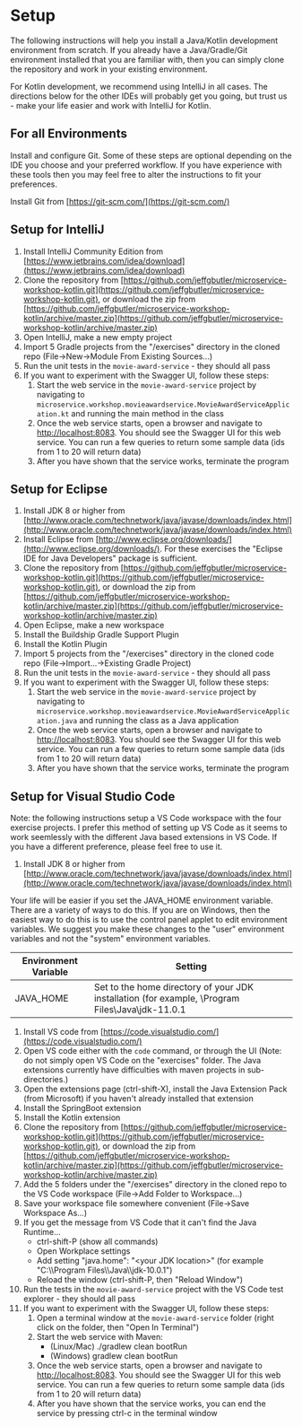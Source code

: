 # Setup

The following instructions will help you install a Java/Kotlin development environment from scratch. If you already have a Java/Gradle/Git environment installed that you are familiar with, then you can simply clone the repository and work in your existing environment.

For Kotlin development, we recommend using IntelliJ in all cases. The directions below for the other IDEs will probably get you going, but trust us - make your life easier and work with IntelliJ for Kotlin.

## For all Environments
Install and configure Git. Some of these steps are optional depending on the IDE you choose and your preferred workflow. If you have experience with these tools then you may feel free to alter the instructions to fit your preferences.

Install Git from [https://git-scm.com/](https://git-scm.com/)

## Setup for IntelliJ
1. Install IntelliJ Community Edition from [https://www.jetbrains.com/idea/download](https://www.jetbrains.com/idea/download)
1. Clone the repository from [https://github.com/jeffgbutler/microservice-workshop-kotlin.git](https://github.com/jeffgbutler/microservice-workshop-kotlin.git), or download the zip from [https://github.com/jeffgbutler/microservice-workshop-kotlin/archive/master.zip](https://github.com/jeffgbutler/microservice-workshop-kotlin/archive/master.zip)
1. Open IntelliJ, make a new empty project
1. Import 5 Gradle projects from the "/exercises" directory in the cloned repo (File->New->Module From Existing Sources...)
1. Run the unit tests in the `movie-award-service` - they should all pass
1. If you want to experiment with the Swagger UI, follow these steps:
    1. Start the web service in the `movie-award-service` project by navigating to `microservice.workshop.movieawardservice.MovieAwardServiceApplication.kt` and running the main method in the class
    1. Once the web service starts, open a browser and navigate to [http://localhost:8083](http://localhost:8083). You should see the Swagger UI for this web service. You can run a few queries to return some sample data (ids from 1 to 20 will return data)
    1. After you have shown that the service works, terminate the program

## Setup for Eclipse
1. Install JDK 8 or higher from [http://www.oracle.com/technetwork/java/javase/downloads/index.html](http://www.oracle.com/technetwork/java/javase/downloads/index.html)
1. Install Eclipse from [http://www.eclipse.org/downloads/](http://www.eclipse.org/downloads/). For these exercises the "Eclipse IDE for Java Developers" package is sufficient.
1. Clone the repository from [https://github.com/jeffgbutler/microservice-workshop-kotlin.git](https://github.com/jeffgbutler/microservice-workshop-kotlin.git), or download the zip from [https://github.com/jeffgbutler/microservice-workshop-kotlin/archive/master.zip](https://github.com/jeffgbutler/microservice-workshop-kotlin/archive/master.zip)
1. Open Eclipse, make a new workspace
1. Install the Buildship Gradle Support Plugin
1. Install the Kotlin Plugin
1. Import 5 projects from the "/exercises" directory in the cloned code repo (File->Import...->Existing Gradle Project)
1. Run the unit tests in the `movie-award-service` - they should all pass
1. If you want to experiment with the Swagger UI, follow these steps:
    1. Start the web service in the `movie-award-service` project by navigating to `microservice.workshop.movieawardservice.MovieAwardServiceApplication.java` and running the class as a Java application
    1. Once the web service starts, open a browser and navigate to [http://localhost:8083](http://localhost:8083). You should see the Swagger UI for this web service. You can run a few queries to return some sample data (ids from 1 to 20 will return data)
    1. After you have shown that the service works, terminate the program
 
## Setup for Visual Studio Code
Note: the following instructions setup a VS Code workspace with the four exercise projects. I prefer this method of setting up VS Code as it seems to work seemlessly with the different Java based extensions in VS Code. If you have a different preference, please feel free to use it.

1. Install JDK 8 or higher from [http://www.oracle.com/technetwork/java/javase/downloads/index.html](http://www.oracle.com/technetwork/java/javase/downloads/index.html)

Your life will be easier if you set the JAVA_HOME environment variable. There are a variety of ways to do this. If you are on Windows, then the easiest way to do this is to use the control panel applet to edit environment variables. We suggest you make these changes to the "user" environment variables and not the "system" environment variables.

| Environment Variable | Setting |
|----------------------|---------|
| JAVA_HOME| Set to the home directory of your JDK installation (for example, \Program Files\Java\jdk-11.0.1 |

1. Install VS code from [https://code.visualstudio.com/](https://code.visualstudio.com/)
1. Open VS code either with the `code` command, or through the UI (Note: do not simply open VS Code on the "exercises" folder. The Java extensions currently have difficulties with maven projects in sub-directories.)
1. Open the extensions page (ctrl-shift-X), install the Java Extension Pack (from Microsoft) if you haven't already installed that extension
1. Install the SpringBoot extension
1. Install the Kotlin extension
1. Clone the repository from [https://github.com/jeffgbutler/microservice-workshop-kotlin.git](https://github.com/jeffgbutler/microservice-workshop-kotlin.git), or download the zip from [https://github.com/jeffgbutler/microservice-workshop-kotlin/archive/master.zip](https://github.com/jeffgbutler/microservice-workshop-kotlin/archive/master.zip)
1. Add the 5 folders under the "/exercises" directory in the cloned repo to the VS Code workspace (File->Add Folder to Workspace...)
1. Save your workspace file somewhere convenient (File->Save Workspace As...)
1. If you get the message from VS Code that it can't find the Java Runtime...
   - ctrl-shift-P (show all commands)
   - Open Workplace settings
   - Add setting "java.home": "\<your JDK location\>" (for example "C:\\\\Program Files\\\\Java\\\\jdk-10.0.1")
   - Reload the window (ctrl-shift-P, then "Reload Window")
1. Run the tests in the `movie-award-service` project with the VS Code test explorer - they should all pass
1. If you want to experiment with the Swagger UI, follow these steps:
    1. Open a terminal window at the `movie-award-service` folder (right click on the folder, then "Open In Terminal")
    1. Start the web service with Maven:
        - (Linux/Mac) ./gradlew clean bootRun
        - (Windows) gradlew clean bootRun
    1. Once the web service starts, open a browser and navigate to [http://localhost:8083](http://localhost:8083). You should see the Swagger UI for this web service. You can run a few queries to return some sample data (ids from 1 to 20 will return data)
    1. After you have shown that the service works, you can end the service by pressing ctrl-c in the terminal window
